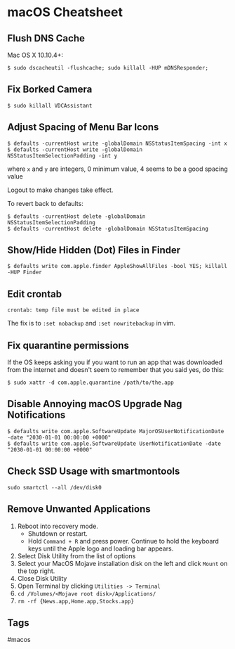 # macOS Cheatsheet

## Flush DNS Cache

Mac OS X 10.10.4+:

```
$ sudo dscacheutil -flushcache; sudo killall -HUP mDNSResponder;
```

## Fix Borked Camera

```
$ sudo killall VDCAssistant
```

## Adjust Spacing of Menu Bar Icons
```
$ defaults -currentHost write -globalDomain NSStatusItemSpacing -int x
$ defaults -currentHost write -globalDomain NSStatusItemSelectionPadding -int y
```
where `x` and `y` are integers, 0 minimum value, 4 seems to be a good spacing value

Logout to make changes take effect.

To revert back to defaults:
```
$ defaults -currentHost delete -globalDomain NSStatusItemSelectionPadding
$ defaults -currentHost delete -globalDomain NSStatusItemSpacing
```

## Show/Hide Hidden (Dot) Files in Finder

```
$ defaults write com.apple.finder AppleShowAllFiles -bool YES; killall -HUP Finder
```

## Edit crontab

```
crontab: temp file must be edited in place
```

The fix is to `:set nobackup` and `:set nowritebackup` in vim.

## Fix quarantine permissions

If the OS keeps asking you if you want to run an app that was downloaded from the internet and doesn't seem to remember that you said yes, do this:

```
$ sudo xattr -d com.apple.quarantine /path/to/the.app
```

## Disable Annoying macOS Upgrade Nag Notifications
```
$ defaults write com.apple.SoftwareUpdate MajorOSUserNotificationDate -date "2030-01-01 00:00:00 +0000"
$ defaults write com.apple.SoftwareUpdate UserNotificationDate -date "2030-01-01 00:00:00 +0000"
```

## Check SSD Usage with smartmontools
```
sudo smartctl --all /dev/disk0
```

## Remove Unwanted Applications
1. Reboot into recovery mode.
    - Shutdown or restart.
    - Hold `Command + R` and press power. Continue to hold the keyboard keys until the Apple logo and loading bar appears.
2. Select Disk Utility from the list of options
3. Select your MacOS Mojave installation disk on the left and click `Mount` on the top right.
4. Close Disk Utility
5. Open Terminal by clicking `Utilities -> Terminal`
6. `cd /Volumes/<Mojave root disk>/Applications/`
7. `rm -rf {News.app,Home.app,Stocks.app}`

## Tags
#macos
